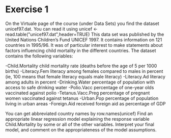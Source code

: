 # Exercise 1

On the Virtuale page of the course (under Data Sets) you find the dataset
unicef97.dat. You can read it using
unicef <- read.table("unicef97.dat",header=TRUE)
This data set was published by the United Nations Children’s Fund UNICEF 1997.
It contains information on 121 countries in 1995/96. It was of particular interest to
make statements about factors influencing child mortality in the different countries.
The dataset contains the following variables:

-Child.Mortality child mortality rate (deaths before the age of 5 per 1000 births)
-Literacy.Fem literacy among females compared to males in percent
(ie, 100 means that female literacy equals male literacy)
-Literacy.Ad literacy among adults in percent
-Drinking.Water percentage of population with access to safe drinking water
-Polio.Vacc percentage of one-year olds vaccinated against polio
-Tetanus.Vacc.Preg percentage of pregnant women vaccinated against tetanus
-Urban.Pop percentage of population living in urban areas
-Foreign.Aid received foreign aid as percentage of GDP

You can get abbreviated country names by
row.names(unicef)
Find an appropriate linear regression model explaining the response variable Child.Mortality
by some or all of the other variables. Interpret your final model, and comment on
the appropriateness of the model assumptions.


